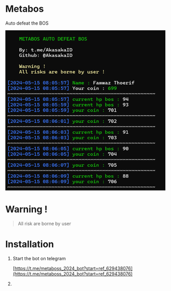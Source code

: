 # Metabos

Auto defeat the BOS

<img src="images/metabos.png" width="500px" height="500px">

# Warning !

> All risk are borne by user 

# Installation

1. Start the bot on telegram

    [https://t.me/metaboss_2024_bot?start=ref_629438076](https://t.me/metaboss_2024_bot?start=ref_629438076)

2. 